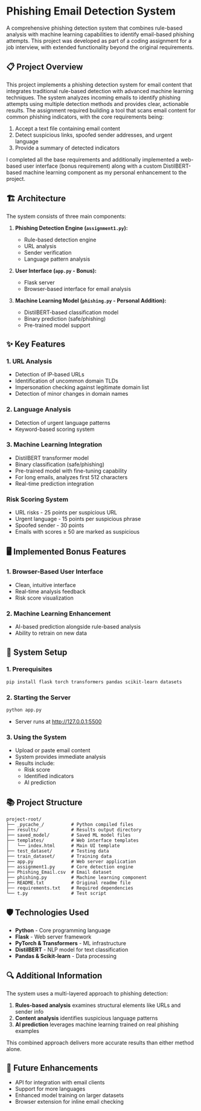 # Phishing Email Detection System

A comprehensive phishing detection system that combines rule-based analysis with machine learning capabilities to identify email-based phishing attempts. This project was developed as part of a coding assignment for a job interview, with extended functionality beyond the original requirements.

## 📋 Project Overview

This project implements a phishing detection system for email content that integrates traditional rule-based detection with advanced machine learning techniques. The system analyzes incoming emails to identify phishing attempts using multiple detection methods and provides clear, actionable results.
The assignment required building a tool that scans email content for common phishing indicators, with the core requirements being:

1. Accept a text file containing email content
2. Detect suspicious links, spoofed sender addresses, and urgent language
3. Provide a summary of detected indicators

I completed all the base requirements and additionally implemented a web-based user interface (bonus requirement) along with a custom DistilBERT-based machine learning component as my personal enhancement to the project.

## 🏗️ Architecture

The system consists of three main components:

1. **Phishing Detection Engine (`assignment1.py`):**
   - Rule-based detection engine
   - URL analysis
   - Sender verification
   - Language pattern analysis

2. **User Interface (`app.py` - Bonus):**
   - Flask server
   - Browser-based interface for email analysis

3. **Machine Learning Model (`phishing.py` - Personal Addition):**
   - DistilBERT-based classification model
   - Binary prediction (safe/phishing)
   - Pre-trained model support

## ✨ Key Features

### 1. URL Analysis
- Detection of IP-based URLs
- Identification of uncommon domain TLDs
- Impersonation checking against legitimate domain list
- Detection of minor changes in domain names

### 2. Language Analysis
- Detection of urgent language patterns
- Keyword-based scoring system

### 3. Machine Learning Integration
- DistilBERT transformer model
- Binary classification (safe/phishing)
- Pre-trained model with fine-tuning capability
- For long emails, analyzes first 512 characters
- Real-time prediction integration

### Risk Scoring System
- URL risks - 25 points per suspicious URL
- Urgent language - 15 points per suspicious phrase
- Spoofed sender - 30 points
- Emails with scores ≥ 50 are marked as suspicious

## 🖥️ Implemented Bonus Features

### 1. Browser-Based User Interface
- Clean, intuitive interface
- Real-time analysis feedback
- Risk score visualization

### 2. Machine Learning Enhancement
- AI-based prediction alongside rule-based analysis
- Ability to retrain on new data

## 🚀 System Setup

### 1. Prerequisites
```bash
pip install flask torch transformers pandas scikit-learn datasets
```

### 2. Starting the Server
```bash
python app.py
```
- Server runs at http://127.0.0.1:5500

### 3. Using the System
- Upload or paste email content
- System provides immediate analysis
- Results include:
  - Risk score
  - Identified indicators
  - AI prediction

## 📚 Project Structure

```
project-root/
├── _pycache_/          # Python compiled files
├── results/            # Results output directory
├── saved_model/        # Saved ML model files
├── templates/          # Web interface templates
│   └── index.html      # Main UI template
├── test_dataset/       # Testing data
├── train_dataset/      # Training data
├── app.py              # Web server application
├── assignment1.py      # Core detection engine
├── Phishing_Email.csv  # Email dataset
├── phishing.py         # Machine learning component
├── README.txt          # Original readme file
├── requirements.txt    # Required dependencies
└── t.py                # Test script
```

## 🛡️ Technologies Used

- **Python** - Core programming language
- **Flask** - Web server framework
- **PyTorch & Transformers** - ML infrastructure
- **DistilBERT** - NLP model for text classification
- **Pandas & Scikit-learn** - Data processing

## 🔍 Additional Information

The system uses a multi-layered approach to phishing detection:
1. **Rules-based analysis** examines structural elements like URLs and sender info
2. **Content analysis** identifies suspicious language patterns
3. **AI prediction** leverages machine learning trained on real phishing examples

This combined approach delivers more accurate results than either method alone.

## 🚧 Future Enhancements

- API for integration with email clients
- Support for more languages
- Enhanced model training on larger datasets
- Browser extension for inline email checking

